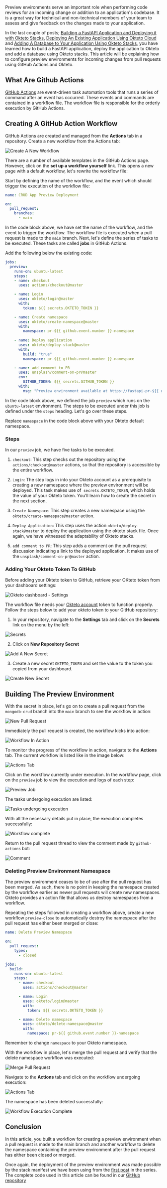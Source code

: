 Preview environments serve an important role when performing code reviews for an incoming change or addition to an application's codebase. It is a great way for technical and non-technical members of your team to assess and give feedback on the changes made to your application.

In the last couple of posts; [Building a FastAPI Application and Deploying it with Okteto Stacks](https://okteto.com/blog/building-and-deploying-a-fastapi-app-in-okteto-cloud/), [Deploying An Existing Application Using Okteto Cloud](https://okteto.com/blog/deploying-an-existing-application-with-okteto-cloud/) and [Adding A Database to Your Application Using Okteto Stacks](https://okteto.com/blog/adding-a-database-to-your-app-using-okteto-stack/), you have learned how to build a FastAPI application, deploy the application to Okteto and add a database using Okteto stacks. This article will be explaining how to configure preview environments for incoming changes from pull requests using GitHub Actions and Okteto.

## What Are Github Actions

[GitHub Actions](https://docs.github.com/en/actions/learn-github-actions/introduction-to-github-actions) are event-driven task automation tools that runs a series of command after an event has occurred. These events and commands are contained in a workflow file. The workflow file is responsible for the orderly execution by GitHub Actions.


## Creating A GitHub Action Workflow

GitHub Actions are created and managed from the **Actions** tab in a repository. Create a new workflow from the Actions tab:

![Create A New Workflow](https://res.cloudinary.com/laisi/image/upload/v1615041975/emgx1lf6c9qe0snrxq9a.png)

There are a number of available templates in the GitHub Actions page. However, click on the **set up a workflow yourself** link. This opens a new page with a default workflow, let's rewrite the workflow file:

Start by defining the name of the workflow, and the event which should trigger the execution of the workflow file:

```yaml
name: CRUD App Preview Deployment

on: 
  pull_request:
    branches:
      - main

```

In the code block above, we have set the name of the workflow, and the event to trigger the workflow. The workflow file is executed when a pull request is made to the `main` branch. Next, let's define the series of tasks to be executed. These tasks are called **jobs** in GitHub Actions.

Add the following below the existing code:

```yaml
jobs:
  preview:
    runs-on: ubuntu-latest
    steps:
    - name: checkout
      uses: actions/checkout@master

    - name: Login
      uses: okteto/login@master
      with:
        token: ${{ secrets.OKTETO_TOKEN }}

    - name: Create namespace
      uses: okteto/create-namespace@master
      with:
        namespace: pr-${{ github.event.number }}-namespace
   
    - name: Deploy application
      uses: okteto/deploy-stack@master
      with:
        build: "true"
        namespace: pr-${{ github.event.number }}-namespace

    - name: add comment to PR
      uses: unsplash/comment-on-pr@master
      env:
        GITHUB_TOKEN: ${{ secrets.GITHUB_TOKEN }}
      with:
        msg: "Preview environment available at https://fastapi-pr-${{ github.event.number }}-namespace.cloud.okteto.net"  
```

In the code block above, we defined the job `preview` which runs on the `ubuntu-latest` environment. The steps to be executed under this job is defined under the `steps` heading. Let's go over these steps.

Replace `namespace` in the code block above with your Okteto default namespace.

### Steps

In our `preview` job, we have five tasks to be executed. 

1. `checkout`: This step checks out the repository using the `actions/checkout@master` actions, so that the repository is accessible by the entire workflow. 

2. `Login`: The step logs in into your Okteto account as a prerequisite to creating a new namespace where the preview environment will be deployed. This task makes use of` secrets.OKTETO_TOKEN`,  which holds the value of your Okteto token. You'll learn how to create the secret in the next section.

3. `Create Namespace`: This step creates a new namespace using the `okteto/create-namespace@master` action.
4. `Deploy Application`: This step uses the action `okteto/deploy-stack@master` to deploy the application using the okteto stack file. Once again, we have witnessed the adaptability of Okteto stacks.

5. `add comment to PR`: This step adds a comment on the pull request discussion indicating a link to the deployed application. It makes use of the `unsplash/comment-on-pr@master` action.

### Adding Your Okteto Token To GitHub

Before adding your Okteto token to GitHub, retrieve your OKteto token from your dashboard settings:

![Okteto dashboard - Settings](https://res.cloudinary.com/laisi/image/upload/v1615047658/pbkydburxszrz8hjgmgg.png)

The workflow file needs your [Okteto account](https://cloud.okteto.com) token to function properly. Follow the steps below to add your okteto token to your GitHub repository:

1. In your repository, navigate to the **Settings** tab and click on the **Secrets** link on the menu by the left:

![Secrets](https://res.cloudinary.com/laisi/image/upload/v1615045117/cskayu5fymd9pfkcnvvn.png)

2. Click on **New Repository Secret**

![Add A New Secret](https://res.cloudinary.com/laisi/image/upload/v1615045246/vvavcscqrww9dnxm6pyh.png)

3. Create a new secret `OKTETO_TOKEN` and set the value to the token you copied from your dashboard.

![Create New Secret](https://res.cloudinary.com/laisi/image/upload/v1615047981/pqfyim20zfw8gzoycwma.png)


## Building The Preview Environment

With the secret in place, let's go on to create a pull request from the `mongodb-crud` branch into the `main` branch to see the workflow in action:

![New Pull Request](https://res.cloudinary.com/laisi/image/upload/v1615049077/llf2krz4caqvfjcvcrx7.png)

Immediately the pull request is created, the workflow kicks into action:

![Workflow In Action](https://res.cloudinary.com/laisi/image/upload/v1615049480/ed3myn0hqtq0lg04rrnr.png)

To monitor the progress of the workflow in action, navigate to the **Actions** tab. The current workflow is listed like in the image below:

![Actions Tab](https://res.cloudinary.com/laisi/image/upload/v1615049702/ezywz076l9q0ml535doc.png)

Click on the workflow currently under execution. In the workflow page, click on the `preview` job to view the execution and logs of each step:

![Preview Job](https://res.cloudinary.com/laisi/image/upload/v1615049878/vrdlqon5qg5y1xfs3bqy.png)

The tasks undergoing execution are listed:

![Tasks undergoing execution](https://res.cloudinary.com/laisi/image/upload/v1615049920/d5u6ipcpajgwfjhxdy5x.png)

With all the necessary details put in place, the execution completes successfully:

![Workflow complete](https://res.cloudinary.com/laisi/image/upload/v1615050278/r1v2m4cihht4sxscqxit.png)

Return to the pull request thread to view the comment made by `github-actions` bot:

![Comment](https://res.cloudinary.com/laisi/image/upload/v1615051302/annyi2niixaeyloro1kk.png)

### Deleting Preview Environment Namespace

The preview environment ceases to be of use after the pull request has been merged. As such, there is no point in keeping the namespace created by the workflow earlier as newer pull requests will create new namespaces. Okteto provides an action file that allows us destroy namespaces from a workflow.

Repeating the steps followed in creating a workflow above, create a new workflow `preview-close` to automatically destroy the namespace after the pull request has either been merged or close:

```yaml
name: Delete Preview Namespace

on:
  pull_request:
    types:
      - closed

jobs:
  build:
    runs-on: ubuntu-latest
    steps:
      - name: checkout
        uses: actions/checkout@master

      - name: Login
        uses: okteto/login@master
        with:
          token: ${{ secrets.OKTETO_TOKEN }}

      - name: Delete namespace
        uses: okteto/delete-namespace@master
        with:
          namespace: pr-${{ github.event.number }}-namespace
```

Remember to change `namespace` to your Okteto namespace.

With the workflow in place, let's merge the pull request and verify that the delete namespace workflow was executed:

![Merge Pull Request](https://res.cloudinary.com/laisi/image/upload/v1615052185/zvflrb4o3xvcyhhh1q8w.png)

Navigate to the **Actions** tab and click on the workflow undergoing execution:

![Actions Tab](https://res.cloudinary.com/laisi/image/upload/v1615052200/disjxfoomldoc6l1aahm.png)

The namespace has been deleted successfully:

![Workflow Execution Complete](https://res.cloudinary.com/laisi/image/upload/v1615052635/doa7rgdjuyyf6fhzcerv.png)

## Conclusion

In this article, you built a workflow for creating a preview environment when a pull request is made to the main branch and another workflow to delete the namespace containing the preview environment after the pull request has either been closed or merged.

Once again, the deployment of the preview environment was made possible by the stack manifest we have been using from the [first post](https://okteto.com/blog/building-and-deploying-a-fastapi-app-in-okteto-cloud/) in the series. The complete code used in this article can be found in our [GitHub repository](https://github.com/okteto/fastapi-crud)
